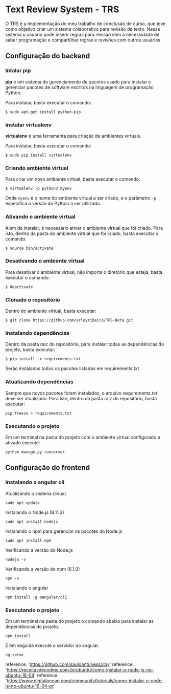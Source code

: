 # Text Review System - TRS
O TRS é a implementação do meu trabalho de conclusão de curso, que teve como objetivo criar um sistema colaborativo para revisão de texto. Nesse sistema o usuário pode inserir regras para revisão sem a necessidade de saber programação e compartilhar regras e revisões com outros usuários.

## Configuração do backend

### Intalar pip

**pip** é um sistema de gerenciamento de pacotes usado para instalar e gerenciar pacotes de software escritos na linguagem de programação Python.

Para instalar, basta executar o comando:

`$ sudo apt-get install python-pip`


### Instalar virtualenv

**virtualenv** é uma ferramenta para criação de ambientes virtuais.

Para instalar, basta executar o comando:

`$ sudo pip install virtualenv`


### Criando ambiente virtual

Para criar um novo ambiente virtual, basta executar o comando:

`$ virtualenv -p python3 myenv`

Onde `myenv` é o nome do ambiente virtual a ser criado, e o parâmetro `-p` específica a versão do Python a ser utilizada.

### Ativando o ambiente virtual

Além de instalar, é necessário ativar o ambiente virtual que foi criado. Para isto, dentro da pasta do ambiente virtual que foi criado, basta executar o comando:

`$ source bin/activate`


### Desativando o ambiente virtual

Para desativar o ambiente virtual, não importa o diretório que esteja, basta executar o comando:

`$ deactivate`


### Clonado o repositório

Dentro do ambiente virtual, basta executar:

`$ git clone https://github.com/arleyribeiro/TRS-Beta.git`


### Instalando dependências

Dentro da pasta raiz do repositório, para instalar todas as dependências do projeto, basta executar:

`$ pip install -r requirements.txt`

Serão instalados todos os pacotes listados em requirements.txt


### Atualizando dependências

Sempre que novos pacotes forem instalados, o arquivo requirements.txt deve ser atualizado. Para isto, dentro da pasta raiz do repositório, basta executar:

`pip freeze > requirements.txt`

### Executando o projeto

Em um terminal na pasta do projeto com o ambiente virtual configurado e ativado execute:

`python manage.py runserver`

## Configuração do frontend

### Instalando o angular cli

Atualizando o sistema (linux)

`sudo apt update`

Instalando o Node.js (8.11.3)

`sudo apt install nodejs`

Instalando o npm para gerenciar os pacotes do Node.js

`sudo apt install npm`

Verificando a versão do Node.js

`nodejs -v`

Verificando a versão do npm (6.1.0)

`npm -v`

Instalando o angular

`npm install -g @angular/cli`

### Executando o projeto

Em um terminal na pasta do projeto o comando abaixo para instalar as dependências do projeto.

`npm install`

E em seguida execute o servidor do angular.

`ng serve`

reference: 'https://github.com/sauloantuness/liby'
reference: 'https://receitasdecodigo.com.br/ubuntu/como-instalar-o-node-js-no-ubuntu-18-04'
reference: 'https://www.digitalocean.com/community/tutorials/como-instalar-o-node-js-no-ubuntu-16-04-pt'
